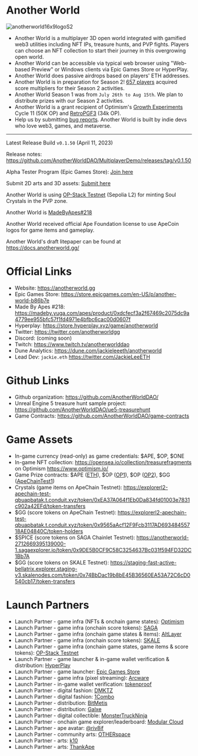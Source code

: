 # Another World

![anotherworld16x9logoS2](https://github.com/AnotherWorldDAO/Game-Release/assets/182446/562a47f2-8077-4c91-83e5-3ca8e80e93ec)

- Another World is a multiplayer 3D open world integrated with gamified web3 utilities including NFT IPs, treasure hunts, and PVP fights. Players can choose an NFT collection to start their journey in this overgrowing open world.
- Another World can be accessible via typical web browser using "Web-based Preview" or Windows clients via Epic Games Store or HyperPlay.
- Another World does passive airdrops based on players' ETH addresses.
- Another World is in preparation for Season 2! [657 players](https://dune.com/queries/3006176/4990191) acquired score multipliers for their Season 2 activities.
- Another World Season 1 was from `July 26th to Aug 15th`. We plan to distribute prizes with our Season 2 activities.
- Another World is a grant recipient of Optimism's [Growth Experiments](https://gov.optimism.io/t/cycle-11-final-grants-roundup/5842) Cycle 11 (50K OP) and [RetroPGF3](https://x.com/JackieLeeETH/status/1745625407100219728?s=20) (34k OP).
- Help us by submitting [bug reports](https://github.com/AnotherWorldDAO/MultiplayerDemo/issues). Another World is built by indie devs who love web3, games, and metaverse.

---

Latest Release Build `v0.1.50` (April 11, 2023)

Release notes: https://github.com/AnotherWorldDAO/MultiplayerDemo/releases/tag/v0.1.50

Alpha Tester Program (Epic Games Store): [Join here](https://anotherworld.gg/alpha)

Submit 2D arts and 3D assets: [Submit here](https://forms.gle/f8ATP4gx3ch9nxNA7)

Another World is using [OP-Stack Testnet](https://explorerl2-apechain-test-qbuapbatak.t.conduit.xyz/) (Sepolia L2) for minting Soul Crystals in the PVP zone.

Another World is [MadeByApes#218](https://madeby.yuga.com/apes/product/0xdcfecf3a2f67469c2075dc9a4779ee955bfc57f1fd4971e4bfbc6cac00d0607f)

Another World received official Ape Foundation license to use ApeCoin logos for game items and gameplay.

Another World's draft litepaper can be found at https://docs.anotherworld.gg/


Official Links
===
- Website: https://anotherworld.gg
- Epic Games Store: https://store.epicgames.com/en-US/p/another-world-b86b7e
- Made By Apes #218: https://madeby.yuga.com/apes/product/0xdcfecf3a2f67469c2075dc9a4779ee955bfc57f1fd4971e4bfbc6cac00d0607f
- Hyperplay: https://store.hyperplay.xyz/game/anotherworld
- Twitter: https://twitter.com/anotherworldgg
- Discord: (coming soon)
- Twitch: https://www.twitch.tv/anotherworlddao
- Dune Analytics: https://dune.com/jackieleeeth/anotherworld
- Lead Dev: `jackie.eth` https://twitter.com/JackieLeeETH

Github Links
===
- Github organization: https://github.com/AnotherWorldDAO/
- Unreal Engine 5 treasure hunt sample project: https://github.com/AnotherWorldDAO/ue5-treasurehunt
- Game Contracts: https://github.com/AnotherWorldDAO/game-contracts

Game Assets
===
- In-game currency (read-only) as game credentials: $APE, $OP, $ONE
- In-game NFT collection: https://opensea.io/collection/treasurefragments on Optimism https://www.optimism.io/
- Game Prize contracts: $APE ([ETH](https://etherscan.io/address/0x496e83e7a74561c26d5151c0fce2cc400e884e49)), $OP ([OP1](https://optimistic.etherscan.io/address/0x0b69157f85fb767676428f0d32866ee2b53ffcc6)), $OP ([OP2](https://optimistic.etherscan.io/address/0x5556b094288a9e711eb579c75e0f5e6eeb5f551b)), $GG ([ApeChainTest1](https://explorerl2-apechain-test-qbuapbatak.t.conduit.xyz/address/0x052a43E406bfFC89898e93C7e7b14097C73be6aE))
- Crystals (game items on ApeChain Testnet): https://explorerl2-apechain-test-qbuapbatak.t.conduit.xyz/token/0xEA37A064f1Eb0Da834fd01003e7831c902a42EFd/token-transfers
- $GG (score tokens on ApeChain Testnet): https://explorerl2-apechain-test-qbuapbatak.t.conduit.xyz/token/0x9565aAcf12F9Fcb3117AD69348455718AE04840C/token-holders
- $SPICE (score tokens on SAGA Chainlet Testnet): https://anotherworld-2712669395139000-1.sagaexplorer.io/token/0x9DE5B0CF9C58C3254637Bc031f594FD32DC1Bb7A
- $GG (score tokens on SKALE Testnet): https://staging-fast-active-bellatrix.explorer.staging-v3.skalenodes.com/token/0x74BbDac19b8bE45B36560EA53A72C6cD0540cb17/token-transfers

Launch Partners
===
- Launch Partner - game infra (NFTs & onchain game states): [Optimism](https://www.optimism.io/)
- Launch Partner - game infra (onchain score tokens): [SAGA](https://saga.xyz/)
- Launch Partner - game infra (onchain game states & items): [AltLayer](https://altlayer.io/)
- Launch Partner - game infra (onchain score tokens): [SKALE](https://skale.space/)
- Launch Partner - game infra (onchain game states, game items & score tokens): [OP-Stack Testnet](https://github.com/AnotherWorldDAO/ApeChain-OPStack-SepoliaL2Testnet)
- Launch Partner - game launcher & in-game wallet verification & distribution: [HyperPlay](https://www.hyperplay.xyz/)
- Launch Partner - game launcher: [Epic Games Store](https://store.epicgames.com/)
- Launch Partner - game infra (pixel streaming): [Arcware](https://arcware.com/)
- Launch Partner - in-game wallet verification: [tokenproof](https://tokenproof.xyz/)
- Launch Partner - digital fashion: [DMKTZ](https://dmktz.io/)
- Launch Partner - digital fashion: [1Combo](https://testnet.1combo.io/)
- Launch Partner - distribution: [BitMetis](https://bitmetis.io/)
- Launch Partner - distribution: [Galxe](https://galxe.com/anotherworld)
- Launch Partner - digital collectible: [MonsterTruckNinja](https://monstertruckninja.com/)
- Launch Partner - onchain game explorer/leaderboard: [Modular Cloud](https://modular.cloud/)
- Launch Partner - ape avatar: [@riv8if](https://twitter.com/riv8if)
- Launch Partner - community arts: [OTHERspace](https://twitter.com/OTHERspaceFM)
- Launch Partner - arts: [k10](https://twitter.com/K10WTF)
- Launch Partner - arts: [ThankApe](https://thankape.com)
